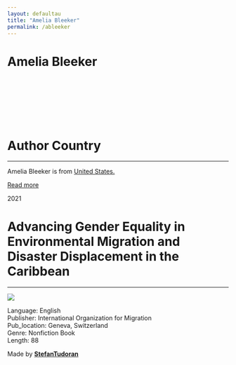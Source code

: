 ```yaml
---
layout: defaultau
title: "Amelia Bleeker"
permalink: /ableeker
---
```

<!-- partial:index.partial.html -->
<div class="content">
    <h1>Amelia Bleeker</h1>
    <div class="quote">
        <div><img src="" class="logo"></div>
    </div>
    <div class="timeline">
        <div style="padding-bottom:100px;"></div>
        <div class="block">
            <div class="date right"><p class="right">  </p></div>
            <div class="dot"></div>
            <div class="left first">
            <div class="author_country">
                <h1>Author Country</h1><hr>
            <div class="aclocation"><p>Amelia Bleeker is from <a href="http://localhost:4000/1"> United States.</a></p></div>
                <div class="acreadmore"><a href="" target="_blank">Read more</a></div>
            </div>
            </div>
        </div>
        <div class="block">
            <div class="date left"><p class="left">2021</p></div>
            <div class="dot"></div>
            <div class="right">
                <h1>Advancing Gender Equality in Environmental Migration and Disaster Displacement in the Caribbean</h1><hr>
                <p><img src="https://repositorio.cepal.org/bitstream/handle/11362/46737/2/S2000992_en.pdf.jpg"></p>
                <p>
                Language: English<br/>
                Publisher: International Organization for Migration<br/>
                Pub_location: Geneva, Switzerland<br/>
                Genre: Nonfiction Book<br/>
                Length: 88</p>
            </div>
        </div>
        <div id="footer">
        <p id="copyright">Made by&nbsp;<strong><a href="https://www.linkedin.com/in/nicolae-stefan-tudoran-b02291127/" target="_blank">StefanTudoran</a></strong></p>
    </div>
</div>
<!-- partial -->
  <script src='https://cdnjs.cloudflare.com/ajax/libs/jquery/3.1.1/jquery.min.js'></script><script  src="assets/js/authorscript.js"></script>
